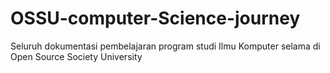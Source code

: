 # OSSU-computer-Science-journey
Seluruh dokumentasi pembelajaran program studi Ilmu Komputer selama di Open Source Society University

